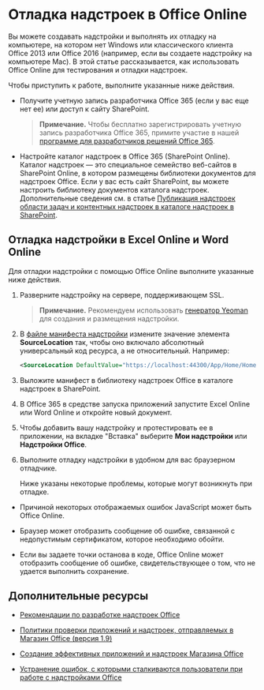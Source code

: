 
# <a name="debug-add-ins-in-office-online"></a>Отладка надстроек в Office Online


Вы можете создавать надстройки и выполнять их отладку на компьютере, на котором нет Windows или классического клиента Office 2013 или Office 2016 (например, если вы создаете надстройку на компьютере Mac). В этой статье рассказывается, как использовать Office Online для тестирования и отладки надстроек. 

Чтобы приступить к работе, выполните указанные ниже действия.


- Получите учетную запись разработчика Office 365 (если у вас еще нет ее) или доступ к сайту SharePoint.
    
     >**Примечание.** Чтобы бесплатно зарегистрировать учетную запись разработчика Office 365, примите участие в нашей [программе для разработчиков решений Office 365](https://dev.office.com/devprogram).
     
- Настройте каталог надстроек в Office 365 (SharePoint Online). Каталог надстроек — это специальное семейство веб-сайтов в SharePoint Online, в котором размещены библиотеки документов для надстроек Office. Если у вас есть сайт SharePoint, вы можете настроить библиотеку документов каталога надстроек. Дополнительные сведения см. в статье [Публикация надстроек области задач и контентных надстроек в каталоге надстроек в SharePoint](../publish/publish-task-pane-and-content-add-ins-to-an-add-in-catalog.md).
    

## <a name="debug-your-add-in-from-excel-online-or-word-online"></a>Отладка надстройки в Excel Online и Word Online

Для отладки надстройки с помощью Office Online выполните указанные ниже действия.


1. Разверните надстройку на сервере, поддерживающем SSL.
    
     >**Примечание.**  Рекомендуем использовать [генератор Yeoman](https://github.com/OfficeDev/generator-office) для создания и размещения надстройки.
     
2. В [файле манифеста надстройки](../../docs/overview/add-in-manifests.md) измените значение элемента **SourceLocation** так, чтобы оно включало абсолютный универсальный код ресурса, а не относительный. Например:
    
    ```xml
    <SourceLocation DefaultValue="https://localhost:44300/App/Home/Home.html" />
    ```
    
3. Выложите манифест в библиотеку надстроек Office в каталоге надстроек в SharePoint.
    
4. В Office 365 в средстве запуска приложений запустите Excel Online или Word Online и откройте новый документ.
    
5. Чтобы добавить вашу надстройку и протестировать ее в приложении, на вкладке "Вставка" выберите **Мои надстройки** или **Надстройки Office**.
    
6. Выполните отладку надстройки в удобном для вас браузерном отладчике.
    
    Ниже указаны некоторые проблемы, которые могут возникнуть при отладке.
    
  - Причиной некоторых отображаемых ошибок JavaScript может быть Office Online.
    
  - Браузер может отобразить сообщение об ошибке, связанной с недопустимым сертификатом, которое необходимо обойти.
    
  - Если вы задаете точки останова в коде, Office Online может отобразить сообщение об ошибке, свидетельствующее о том, что не удается выполнить сохранение.
    

## <a name="additional-resources"></a>Дополнительные ресурсы


- [Рекомендации по разработке надстроек Office](../overview/add-in-development-best-practices.md)
    
- [Политики проверки приложений и надстроек, отправляемых в Магазин Office (версия 1.9)](http://msdn.microsoft.com/library/cd90836a-523e-42f5-ab02-5123cdf9fefe%28Office.15%29.aspx)
    
- [Создание эффективных приложений и надстроек Магазина Office](http://msdn.microsoft.com/library/c66a6e6b-2e96-458f-8f8c-2a499fe942c9%28Office.15%29.aspx)
    
- [Устранение ошибок, с которыми сталкиваются пользователи при работе с надстройками Office](../testing/testing-and-troubleshooting.md)
    
